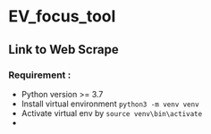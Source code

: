 # EV_focus_tool

## Link to Web Scrape 

### Requirement :
  - Python version >= 3.7 
  - Install virtual environment `python3 -m venv venv`
  - Activate virtual env by `source venv\bin\activate`
  - 
